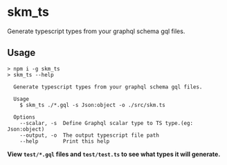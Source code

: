 # skm_ts
Generate typescript types from your graphql schema gql files.

## Usage
```shell
> npm i -g skm_ts
> skm_ts --help

  Generate typescript types from your graphql schema gql files.

  Usage
    $ skm_ts ./*.gql -s Json:object -o ./src/skm.ts

  Options
    --scalar, -s  Define Graphql scalar type to TS type.(eg: Json:object)
    --output, -o  The output typescript file path
    --help        Print this help
```

**View `test/*.gql` files and `test/test.ts` to see what types it will generate.**
